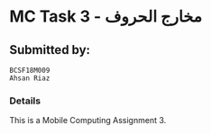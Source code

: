 # MC Task 3 - مخارج الحروف

## Submitted by:
	BCSF18M009
	Ahsan Riaz
	
### Details
This is a Mobile Computing Assignment 3.